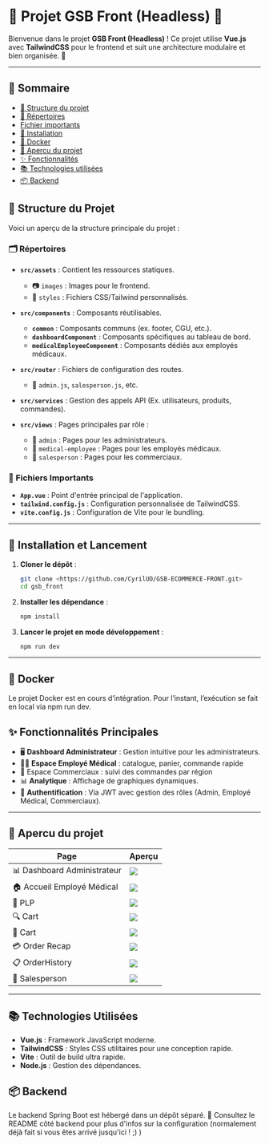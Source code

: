 # 🌟 Projet GSB Front (Headless) 🌟

Bienvenue dans le projet **GSB Front (Headless)** ! Ce projet utilise **Vue.js** avec **TailwindCSS** pour le frontend et suit une architecture modulaire et bien organisée. 🚀

---

## 🧭 Sommaire
- [📁 Structure du projet](#-structure-du-projet)
- [📖 Répertoires](#-répertoires)
- [Fichier importants](#-fichiers-importants)
- [🚀 Installation](#-installation-et-lancement)
- [🐳 Docker](#-docker-)
- [📸 Apercu du projet](#-apercu-du-projet)
- [✨ Fonctionnalités](#-fonctionnalités-principales)
- [📚 Technologies utilisées](#-technologies-utilisées)
- [📦 Backend](#-backend)

## 📁 Structure du Projet

Voici un aperçu de la structure principale du projet :

### 🗂️ Répertoires

- **`src/assets`** : Contient les ressources statiques.
    - 📷 `images` : Images pour le frontend.
    - 🎨 `styles` : Fichiers CSS/Tailwind personnalisés.

- **`src/components`** : Composants réutilisables.
    - **`common`** : Composants communs (ex. footer, CGU, etc.).
    - **`dashboardComponent`** : Composants spécifiques au tableau de bord.
    - **`medicalEmployeeComponent`** : Composants dédiés aux employés médicaux.

- **`src/router`** : Fichiers de configuration des routes.
    - 🔄 `admin.js`, `salesperson.js`, etc.

- **`src/services`** : Gestion des appels API (Ex. utilisateurs, produits, commandes).

- **`src/views`** : Pages principales par rôle :
    - 👑 `admin` : Pages pour les administrateurs.
    - 💼 `medical-employee` : Pages pour les employés médicaux.
    - 🛒 `salesperson` : Pages pour les commerciaux.

### 📄 Fichiers Importants

- **`App.vue`** : Point d'entrée principal de l'application.
- **`tailwind.config.js`** : Configuration personnalisée de TailwindCSS.
- **`vite.config.js`** : Configuration de Vite pour le bundling.

---

## 🚀 Installation et Lancement

1. **Cloner le dépôt** :
   ```bash
   git clone <https://github.com/CyrilUO/GSB-ECOMMERCE-FRONT.git>
   cd gsb_front

2. **Installer les dépendance** :
    ```bash
    npm install

3. **Lancer le projet en mode développement** :
    ```bash
    npm run dev

---

## 🐳 Docker 
Le projet Docker est en cours d’intégration.
Pour l’instant, l’exécution se fait en local via npm run dev.


## ✨ Fonctionnalités Principales

- 🖥️ **Dashboard Administrateur** : Gestion intuitive pour les administrateurs.
- 🧑‍⚕️ **Espace Employé Médical** : catalogue, panier, commande rapide
- 💼 Espace Commerciaux : suivi des commandes par région
- 📊 **Analytique** : Affichage de graphiques dynamiques.
- 🔐 **Authentification** : Via JWT avec gestion des rôles (Admin, Employé Médical, Commerciaux).

---

## 📸 Apercu du projet

| Page                        | Aperçu                                            |
|-----------------------------|---------------------------------------------------|
| 📊 Dashboard Administrateur | ![](./docs/screenshots/admin/Analytics.png)       |
| 🏠 Accueil Employé Médical  | ![](./docs/screenshots/medical/LandingPage.png)   |
| 💊 PLP                      | ![](./docs/screenshots/medical/plp.png)           |
| 🔍 Cart                     | ![](./docs/screenshots/medical/pdp.png)           |
| 🛒 Cart                     | ![](./docs/screenshots/medical/cart.png)          |
| 💳 Order Recap              | ![](./docs/screenshots/medical/orderRecap.png)    |
| 📋 OrderHistory             | ![](./docs/screenshots/medical/orderHistory.png)  |
| ‍💼 Salesperson             | ![](./docs/screenshots/salesperson/main_view.png) |


---

## 📚 Technologies Utilisées

- **Vue.js** : Framework JavaScript moderne.
- **TailwindCSS** : Styles CSS utilitaires pour une conception rapide.
- **Vite** : Outil de build ultra rapide.
- **Node.js** : Gestion des dépendances.

## 📦 Backend
Le backend Spring Boot est hébergé dans un dépôt séparé.
🔗 Consultez le README côté backend pour plus d'infos sur la configuration (normalement déjà fait si vous êtes arrivé jusqu'ici ! ;) )

